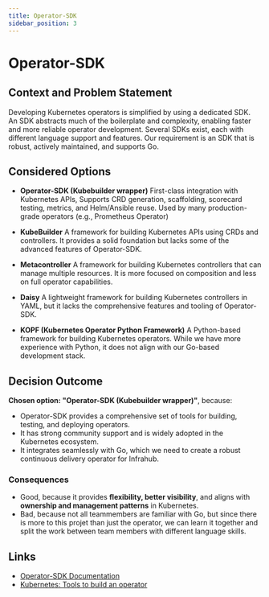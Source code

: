 ```yaml
---
title: Operator-SDK
sidebar_position: 3
---
```


# Operator-SDK

## Context and Problem Statement

Developing Kubernetes operators is simplified by using a dedicated SDK. An SDK abstracts much of the boilerplate and complexity, enabling faster and more reliable operator development. Several SDKs exist, each with different language support and features. Our requirement is an SDK that is robust, actively maintained, and supports Go.

## Considered Options

* **Operator-SDK (Kubebuilder wrapper)**
  First-class integration with Kubernetes APIs, Supports CRD generation, scaffolding, scorecard testing, metrics, and Helm/Ansible reuse. Used by many production-grade operators (e.g., Prometheus Operator)

* **KubeBuilder**
    A framework for building Kubernetes APIs using CRDs and controllers. It provides a solid foundation but lacks some of the advanced features of Operator-SDK.
* **Metacontroller**
    A framework for building Kubernetes controllers that can manage multiple resources. It is more focused on composition and less on full operator capabilities.
* **Daisy**
    A lightweight framework for building Kubernetes controllers in YAML, but it lacks the comprehensive features and tooling of Operator-SDK.

* **KOPF (Kubernetes Operator Python Framework)**
    A Python-based framework for building Kubernetes operators. While we have more experience with Python, it does not align with our Go-based development stack.

## Decision Outcome

**Chosen option: "Operator-SDK (Kubebuilder wrapper)"**, because:
- Operator-SDK provides a comprehensive set of tools for building, testing, and deploying operators.
- It has strong community support and is widely adopted in the Kubernetes ecosystem.
- It integrates seamlessly with Go, which we need to create a robust continuous delivery operator for Infrahub.

### Consequences

* Good, because it provides **flexibility, better visibility**, and aligns with **ownership and management patterns** in Kubernetes.
* Bad, because not all teammembers are familiar with Go, but since there is more to this projet than just the operator, we can learn it together and split the work between team members with different language skills.

## Links

- [Operator-SDK Documentation](https://sdk.operatorframework.io/)
- [Kubernetes: Tools to build an operator](https://kubernetes.io/docs/concepts/extend-kubernetes/operator/)